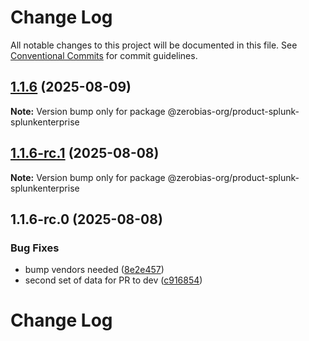 # Change Log

All notable changes to this project will be documented in this file.
See [Conventional Commits](https://conventionalcommits.org) for commit guidelines.

## [1.1.6](https://github.com/zerobias-org/product/compare/@zerobias-org/product-splunk-splunkenterprise@1.1.6-rc.1...@zerobias-org/product-splunk-splunkenterprise@1.1.6) (2025-08-09)

**Note:** Version bump only for package @zerobias-org/product-splunk-splunkenterprise





## [1.1.6-rc.1](https://github.com/zerobias-org/product/compare/@zerobias-org/product-splunk-splunkenterprise@1.1.6-rc.0...@zerobias-org/product-splunk-splunkenterprise@1.1.6-rc.1) (2025-08-08)

**Note:** Version bump only for package @zerobias-org/product-splunk-splunkenterprise





## 1.1.6-rc.0 (2025-08-08)


### Bug Fixes

* bump vendors needed ([8e2e457](https://github.com/zerobias-org/product/commit/8e2e457e0b5d7141a05e8f2c178bc2854f2b7178))
* second set of data for PR to dev ([c916854](https://github.com/zerobias-org/product/commit/c916854bcf229b1c2042ffdea18472d66a061aaf))





# Change Log

